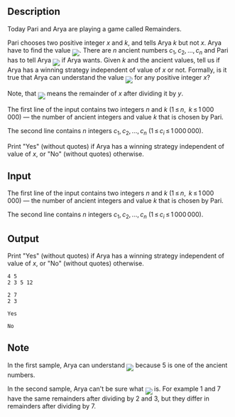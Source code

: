 ## Description

<div><p>Today Pari and Arya are playing a game called Remainders.</p><p>Pari chooses two positive integer <span class="tex-span"><i>x</i></span> and <span class="tex-span"><i>k</i></span>, and tells Arya <span class="tex-span"><i>k</i></span> but not <span class="tex-span"><i>x</i></span>. Arya have to find the value <img align="middle" class="tex-formula" src="file://YC9GpfAd.png" style="max-width: 100.0%;max-height: 100.0%;">. There are <span class="tex-span"><i>n</i></span> ancient numbers <span class="tex-span"><i>c</i><sub class="lower-index">1</sub>, <i>c</i><sub class="lower-index">2</sub>, ..., <i>c</i><sub class="lower-index"><i>n</i></sub></span> and Pari has to tell Arya <img align="middle" class="tex-formula" src="file://YqJpTzpH.png" style="max-width: 100.0%;max-height: 100.0%;"> if Arya wants. Given <span class="tex-span"><i>k</i></span> and the ancient values, tell us if Arya has a winning strategy independent of value of <span class="tex-span"><i>x</i></span> or not. Formally, is it true that Arya can understand the value <img align="middle" class="tex-formula" src="file://zCTtfQY4.png" style="max-width: 100.0%;max-height: 100.0%;"> for any positive integer <span class="tex-span"><i>x</i></span>?</p><p>Note, that <img align="middle" class="tex-formula" src="file://Ajs5yRaC.png" style="max-width: 100.0%;max-height: 100.0%;"> means the remainder of <span class="tex-span"><i>x</i></span> after dividing it by <span class="tex-span"><i>y</i></span>.</p></div><div class="input-specification"><p>The first line of the input contains two integers <span class="tex-span"><i>n</i></span> and <span class="tex-span"><i>k</i></span> (<span class="tex-span">1 ≤ <i>n</i>,  <i>k</i> ≤ 1 000 000</span>)&nbsp;— the number of ancient integers and value <span class="tex-span"><i>k</i></span> that is chosen by Pari.</p><p>The second line contains <span class="tex-span"><i>n</i></span> integers <span class="tex-span"><i>c</i><sub class="lower-index">1</sub>, <i>c</i><sub class="lower-index">2</sub>, ..., <i>c</i><sub class="lower-index"><i>n</i></sub></span> (<span class="tex-span">1 ≤ <i>c</i><sub class="lower-index"><i>i</i></sub> ≤ 1 000 000</span>).</p></div><div class="output-specification"><p>Print "<span class="tex-font-style-tt">Yes</span>" (without quotes) if Arya has a winning strategy independent of value of <span class="tex-span"><i>x</i></span>, or "<span class="tex-font-style-tt">No</span>" (without quotes) otherwise.</p></div>

## Input

<p>The first line of the input contains two integers <span class="tex-span"><i>n</i></span> and <span class="tex-span"><i>k</i></span> (<span class="tex-span">1 ≤ <i>n</i>,  <i>k</i> ≤ 1 000 000</span>)&nbsp;— the number of ancient integers and value <span class="tex-span"><i>k</i></span> that is chosen by Pari.</p><p>The second line contains <span class="tex-span"><i>n</i></span> integers <span class="tex-span"><i>c</i><sub class="lower-index">1</sub>, <i>c</i><sub class="lower-index">2</sub>, ..., <i>c</i><sub class="lower-index"><i>n</i></sub></span> (<span class="tex-span">1 ≤ <i>c</i><sub class="lower-index"><i>i</i></sub> ≤ 1 000 000</span>).</p>

## Output

<p>Print "<span class="tex-font-style-tt">Yes</span>" (without quotes) if Arya has a winning strategy independent of value of <span class="tex-span"><i>x</i></span>, or "<span class="tex-font-style-tt">No</span>" (without quotes) otherwise.</p>





```input1
4 5
2 3 5 12

```




```input2
2 7
2 3

```




```output1
Yes

```




```output2
No

```



## Note

<p>In the first sample, Arya can understand <img align="middle" class="tex-formula" src="file://JYetDPYg.png" style="max-width: 100.0%;max-height: 100.0%;"> because <span class="tex-span">5</span> is one of the ancient numbers.</p><p>In the second sample, Arya can't be sure what <img align="middle" class="tex-formula" src="file://ORkh7wrS.png" style="max-width: 100.0%;max-height: 100.0%;"> is. For example <span class="tex-span">1</span> and <span class="tex-span">7</span> have the same remainders after dividing by <span class="tex-span">2</span> and <span class="tex-span">3</span>, but they differ in remainders after dividing by <span class="tex-span">7</span>.</p>
